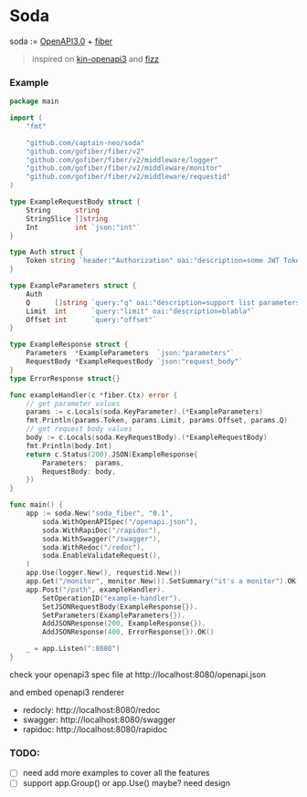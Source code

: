 # Soda

soda := [OpenAPI3.0](https://swagger.io/specification) + [fiber](https://github.com/gofiber/fiber)

> inspired on [kin-openapi3](https://github.com/getkin/kin-openapi) and [fizz](https://github.com/wI2L/fizz)


### Example
```go
package main

import (
	"fmt"

	"github.com/captain-neo/soda"
	"github.com/gofiber/fiber/v2"
	"github.com/gofiber/fiber/v2/middleware/logger"
	"github.com/gofiber/fiber/v2/middleware/monitor"
	"github.com/gofiber/fiber/v2/middleware/requestid"
)

type ExampleRequestBody struct {
	String      string
	StringSlice []string
	Int         int `json:"int"`
}

type Auth struct {
	Token string `header:"Authorization" oai:"description=some JWT Token"`
}

type ExampleParameters struct {
	Auth
	Q      []string `query:"q" oai:"description=support list parameters"`
	Limit  int      `query:"limit" oai:"description=blabla"`
	Offset int      `query:"offset"`
}

type ExampleResponse struct {
	Parameters  *ExampleParameters  `json:"parameters"`
	RequestBody *ExampleRequestBody `json:"request_body"`
}
type ErrorResponse struct{}

func exampleHandler(c *fiber.Ctx) error {
	// get parameter values
	params := c.Locals(soda.KeyParameter).(*ExampleParameters)
	fmt.Println(params.Token, params.Limit, params.Offset, params.Q)
	// get request body values
	body := c.Locals(soda.KeyRequestBody).(*ExampleRequestBody)
	fmt.Println(body.Int)
	return c.Status(200).JSON(ExampleResponse{
		Parameters:  params,
		RequestBody: body,
	})
}

func main() {
	app := soda.New("soda_fiber", "0.1",
		soda.WithOpenAPISpec("/openapi.json"),
		soda.WithRapiDoc("/rapidoc"),
		soda.WithSwagger("/swagger"),
		soda.WithRedoc("/redoc"),
		soda.EnableValidateRequest(),
	)
	app.Use(logger.New(), requestid.New())
	app.Get("/monitor", monitor.New()).SetSummary("it's a monitor").OK()
	app.Post("/path", exampleHandler).
		SetOperationID("example-handler").
		SetJSONRequestBody(ExampleResponse{}).
		SetParameters(ExampleParameters{}).
		AddJSONResponse(200, ExampleResponse{}).
		AddJSONResponse(400, ErrorResponse{}).OK()

	_ = app.Listen(":8080")
}
```

check your openapi3 spec file at http://localhost:8080/openapi.json

and embed openapi3 renderer
- redocly: http://localhost:8080/redoc
- swagger: http://localhost:8080/swagger
- rapidoc: http://localhost:8080/rapidoc


### TODO:
 - [ ] need add more examples to cover all the features
 - [ ] support app.Group() or app.Use() maybe? need design
